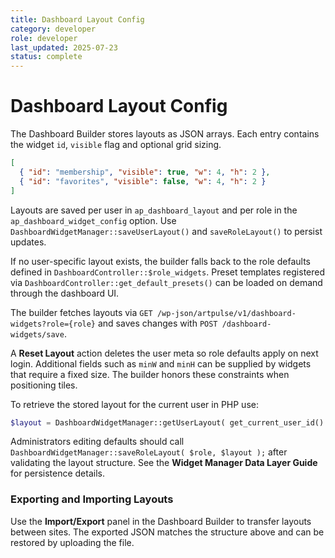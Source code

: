 ```yaml
---
title: Dashboard Layout Config
category: developer
role: developer
last_updated: 2025-07-23
status: complete
---
```

# Dashboard Layout Config

The Dashboard Builder stores layouts as JSON arrays. Each entry contains the widget `id`, `visible` flag and optional grid sizing.

```json
[
  { "id": "membership", "visible": true, "w": 4, "h": 2 },
  { "id": "favorites", "visible": false, "w": 4, "h": 2 }
]
```

Layouts are saved per user in `ap_dashboard_layout` and per role in the `ap_dashboard_widget_config` option. Use `DashboardWidgetManager::saveUserLayout()` and `saveRoleLayout()` to persist updates.

If no user-specific layout exists, the builder falls back to the role defaults defined in `DashboardController::$role_widgets`. Preset templates registered via `DashboardController::get_default_presets()` can be loaded on demand through the dashboard UI.

The builder fetches layouts via `GET /wp-json/artpulse/v1/dashboard-widgets?role={role}` and saves changes with `POST /dashboard-widgets/save`.

A **Reset Layout** action deletes the user meta so role defaults apply on next login.
Additional fields such as `minW` and `minH` can be supplied by widgets that require a fixed size. The builder honors these constraints when positioning tiles.

To retrieve the stored layout for the current user in PHP use:

```php
$layout = DashboardWidgetManager::getUserLayout( get_current_user_id() );
```

Administrators editing defaults should call `DashboardWidgetManager::saveRoleLayout( $role, $layout );` after validating the layout structure. See the **Widget Manager Data Layer Guide** for persistence details.

### Exporting and Importing Layouts
Use the **Import/Export** panel in the Dashboard Builder to transfer layouts between sites. The exported JSON matches the structure above and can be restored by uploading the file.

